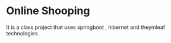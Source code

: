 # Online Shooping

It is a class project that uses springboot , hibernet and theymleaf technologies
